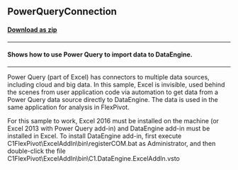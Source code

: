 ## PowerQueryConnection
#### [Download as zip](https://minhaskamal.github.io/DownGit/#/home?url=https://github.com/GrapeCity/ComponentOne-WinForms-Samples/tree/master/NetFramework\FlexPivot\VB\PowerQueryConnection)
____
#### Shows how to use Power Query to import data to DataEngine.
____
Power Query (part of Excel) has connectors to multiple data sources, including cloud and big data. In this sample, Excel is invisible, used behind the scenes from user application code via automation to get data from a Power Query data source directly to DataEngine. The data is used in the same application for analysis in FlexPivot. 

For this sample to work, Excel 2016 must be installed on the machine (or Excel 2013 with Power Query add-in) and DataEngine add-in must be installed in Excel. To install DataEngine add-in, first execute C1FlexPivot\ExcelAddIn\bin\registerCOM.bat as Administrator, and then double-click the file C1FlexPivot\ExcelAddIn\bin\C1.DataEngine.ExcelAddIn.vsto 

